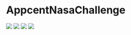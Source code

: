 # AppcentNasaChallenge


![](https://media.giphy.com/media/98ZNalKrUbPwc7FP5L/giphy.gif)
![](https://media.giphy.com/media/xwh8xMaYtzdi647Kgw/giphy.gif)
![](https://media.giphy.com/media/sZqldX9mTPzP8APd2x/giphy.gif)
![](https://media.giphy.com/media/L2kQ2PI3423op9u7OB/giphy.gif)

